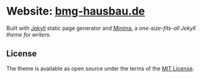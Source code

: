 # Website: [bmg-hausbau.de](http://bmg-hausbau.de)

Built with [Jekyll](https://jekyllrb.com/) static page generator and [Minima](https://jekyll.github.io/minima/), a *one-size-fits-all Jekyll theme for writers*.

## License

The theme is available as open source under the terms of the [MIT License](http://opensource.org/licenses/MIT).
